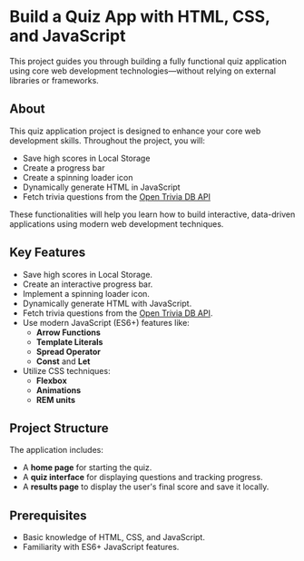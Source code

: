 # Build a Quiz App with HTML, CSS, and JavaScript

This project guides you through building a fully functional quiz application using core web development technologies—without relying on external libraries or frameworks.

## About

This quiz application project is designed to enhance your core web development skills. Throughout the project, you will:

- Save high scores in Local Storage
- Create a progress bar
- Create a spinning loader icon
- Dynamically generate HTML in JavaScript
- Fetch trivia questions from the [Open Trivia DB API](https://opentdb.com/)

These functionalities will help you learn how to build interactive, data-driven applications using modern web development techniques.

## Key Features

- Save high scores in Local Storage.
- Create an interactive progress bar.
- Implement a spinning loader icon.
- Dynamically generate HTML with JavaScript.
- Fetch trivia questions from the [Open Trivia DB API](https://opentdb.com/).
- Use modern JavaScript (ES6+) features like:
  - **Arrow Functions**
  - **Template Literals**
  - **Spread Operator**
  - **Const** and **Let**
- Utilize CSS techniques:
  - **Flexbox**
  - **Animations**
  - **REM units**

## Project Structure

The application includes:
- A **home page** for starting the quiz.
- A **quiz interface** for displaying questions and tracking progress.
- A **results page** to display the user's final score and save it locally.


## Prerequisites

- Basic knowledge of HTML, CSS, and JavaScript.
- Familiarity with ES6+ JavaScript features.

